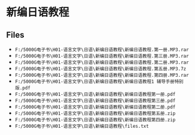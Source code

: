 # 新编日语教程

## Files

- `F:/5000G电子书\H01-语言文字\日语\新编日语教程\新编日语教程.第一册.MP3.rar`
- `F:/5000G电子书\H01-语言文字\日语\新编日语教程\新编日语教程.第三册.MP3.rar`
- `F:/5000G电子书\H01-语言文字\日语\新编日语教程\新编日语教程.第二册.MP3.rar`
- `F:/5000G电子书\H01-语言文字\日语\新编日语教程\新编日语教程.第五册.MP3.7z`
- `F:/5000G电子书\H01-语言文字\日语\新编日语教程\新编日语教程.第四册.MP3.rar`
- `F:/5000G电子书\H01-语言文字\日语\新编日语教程\新编日语教程1 辅导手册特别版.pdf`
- `F:/5000G电子书\H01-语言文字\日语\新编日语教程\新编日语教程第一册.pdf`
- `F:/5000G电子书\H01-语言文字\日语\新编日语教程\新编日语教程第三册.pdf`
- `F:/5000G电子书\H01-语言文字\日语\新编日语教程\新编日语教程第二册.pdf`
- `F:/5000G电子书\H01-语言文字\日语\新编日语教程\新编日语教程第五册.zip`
- `F:/5000G电子书\H01-语言文字\日语\新编日语教程\新编日语教程第四册.zip`
- `F:/5000G电子书\H01-语言文字\日语\新编日语教程\files.txt`
